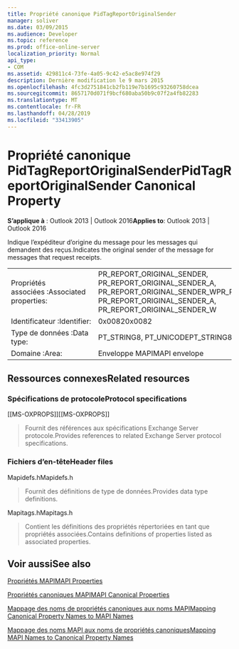 ```yaml
---
title: Propriété canonique PidTagReportOriginalSender
manager: soliver
ms.date: 03/09/2015
ms.audience: Developer
ms.topic: reference
ms.prod: office-online-server
localization_priority: Normal
api_type:
- COM
ms.assetid: 429811c4-73fe-4a05-9c42-e5ac8e974f29
description: Dernière modification le 9 mars 2015
ms.openlocfilehash: 4fc3d2751841cb2fb119e7b1695c93260758dcea
ms.sourcegitcommit: 8657170d071f9bcf680aba50b9c07f2a4fb82283
ms.translationtype: MT
ms.contentlocale: fr-FR
ms.lasthandoff: 04/28/2019
ms.locfileid: "33413905"
---
```

# <a name="pidtagreportoriginalsender-canonical-property"></a><span data-ttu-id="7e1c7-103">Propriété canonique PidTagReportOriginalSender</span><span class="sxs-lookup"><span data-stu-id="7e1c7-103">PidTagReportOriginalSender Canonical Property</span></span>

  
  
<span data-ttu-id="7e1c7-104">**S’applique à** : Outlook 2013 | Outlook 2016</span><span class="sxs-lookup"><span data-stu-id="7e1c7-104">**Applies to**: Outlook 2013 | Outlook 2016</span></span> 
  
<span data-ttu-id="7e1c7-105">Indique l’expéditeur d’origine du message pour les messages qui demandent des reçus.</span><span class="sxs-lookup"><span data-stu-id="7e1c7-105">Indicates the original sender of the message for messages that request receipts.</span></span>
  
|||
|:-----|:-----|
|<span data-ttu-id="7e1c7-106">Propriétés associées :</span><span class="sxs-lookup"><span data-stu-id="7e1c7-106">Associated properties:</span></span>  <br/> |<span data-ttu-id="7e1c7-107">PR_REPORT_ORIGINAL_SENDER, PR_REPORT_ORIGINAL_SENDER_A, PR_REPORT_ORIGINAL_SENDER_W</span><span class="sxs-lookup"><span data-stu-id="7e1c7-107">PR_REPORT_ORIGINAL_SENDER, PR_REPORT_ORIGINAL_SENDER_A, PR_REPORT_ORIGINAL_SENDER_W</span></span>  <br/> |
|<span data-ttu-id="7e1c7-108">Identificateur :</span><span class="sxs-lookup"><span data-stu-id="7e1c7-108">Identifier:</span></span>  <br/> |<span data-ttu-id="7e1c7-109">0x0082</span><span class="sxs-lookup"><span data-stu-id="7e1c7-109">0x0082</span></span>  <br/> |
|<span data-ttu-id="7e1c7-110">Type de données :</span><span class="sxs-lookup"><span data-stu-id="7e1c7-110">Data type:</span></span>  <br/> |<span data-ttu-id="7e1c7-111">PT_STRING8, PT_UNICODE</span><span class="sxs-lookup"><span data-stu-id="7e1c7-111">PT_STRING8, PT_UNICODE</span></span>  <br/> |
|<span data-ttu-id="7e1c7-112">Domaine :</span><span class="sxs-lookup"><span data-stu-id="7e1c7-112">Area:</span></span>  <br/> |<span data-ttu-id="7e1c7-113">Enveloppe MAPI</span><span class="sxs-lookup"><span data-stu-id="7e1c7-113">MAPI envelope</span></span>  <br/> |
   
## <a name="related-resources"></a><span data-ttu-id="7e1c7-114">Ressources connexes</span><span class="sxs-lookup"><span data-stu-id="7e1c7-114">Related resources</span></span>

### <a name="protocol-specifications"></a><span data-ttu-id="7e1c7-115">Spécifications de protocole</span><span class="sxs-lookup"><span data-stu-id="7e1c7-115">Protocol specifications</span></span>

<span data-ttu-id="7e1c7-116">[[MS-OXPROPS]]</span><span class="sxs-lookup"><span data-stu-id="7e1c7-116">[[MS-OXPROPS]]</span></span> 
  
> <span data-ttu-id="7e1c7-117">Fournit des références aux spécifications Exchange Server protocole.</span><span class="sxs-lookup"><span data-stu-id="7e1c7-117">Provides references to related Exchange Server protocol specifications.</span></span>
    
### <a name="header-files"></a><span data-ttu-id="7e1c7-118">Fichiers d’en-tête</span><span class="sxs-lookup"><span data-stu-id="7e1c7-118">Header files</span></span>

<span data-ttu-id="7e1c7-119">Mapidefs.h</span><span class="sxs-lookup"><span data-stu-id="7e1c7-119">Mapidefs.h</span></span>
  
> <span data-ttu-id="7e1c7-120">Fournit des définitions de type de données.</span><span class="sxs-lookup"><span data-stu-id="7e1c7-120">Provides data type definitions.</span></span>
    
<span data-ttu-id="7e1c7-121">Mapitags.h</span><span class="sxs-lookup"><span data-stu-id="7e1c7-121">Mapitags.h</span></span>
  
> <span data-ttu-id="7e1c7-122">Contient les définitions des propriétés répertoriées en tant que propriétés associées.</span><span class="sxs-lookup"><span data-stu-id="7e1c7-122">Contains definitions of properties listed as associated properties.</span></span>
    
## <a name="see-also"></a><span data-ttu-id="7e1c7-123">Voir aussi</span><span class="sxs-lookup"><span data-stu-id="7e1c7-123">See also</span></span>



[<span data-ttu-id="7e1c7-124">Propriétés MAPI</span><span class="sxs-lookup"><span data-stu-id="7e1c7-124">MAPI Properties</span></span>](mapi-properties.md)
  
[<span data-ttu-id="7e1c7-125">Propriétés canoniques MAPI</span><span class="sxs-lookup"><span data-stu-id="7e1c7-125">MAPI Canonical Properties</span></span>](mapi-canonical-properties.md)
  
[<span data-ttu-id="7e1c7-126">Mappage des noms de propriétés canoniques aux noms MAPI</span><span class="sxs-lookup"><span data-stu-id="7e1c7-126">Mapping Canonical Property Names to MAPI Names</span></span>](mapping-canonical-property-names-to-mapi-names.md)
  
[<span data-ttu-id="7e1c7-127">Mappage des noms MAPI aux noms de propriétés canoniques</span><span class="sxs-lookup"><span data-stu-id="7e1c7-127">Mapping MAPI Names to Canonical Property Names</span></span>](mapping-mapi-names-to-canonical-property-names.md)

